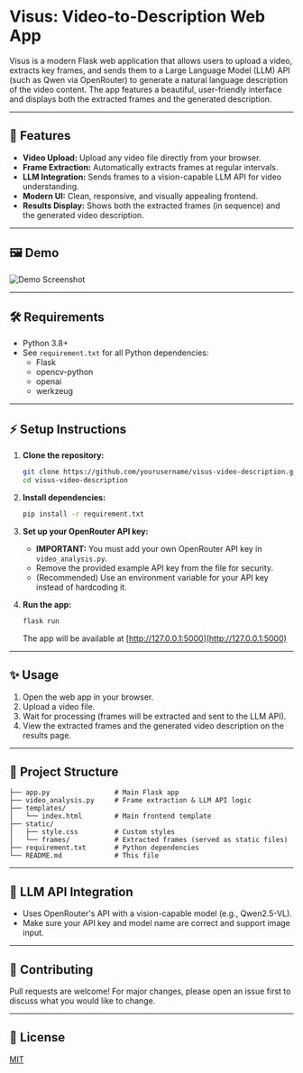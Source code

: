 # Visus: Video-to-Description Web App

Visus is a modern Flask web application that allows users to upload a video, extracts key frames, and sends them to a Large Language Model (LLM) API (such as Qwen via OpenRouter) to generate a natural language description of the video content. The app features a beautiful, user-friendly interface and displays both the extracted frames and the generated description.

---

## 🚀 Features
- **Video Upload:** Upload any video file directly from your browser.
- **Frame Extraction:** Automatically extracts frames at regular intervals.
- **LLM Integration:** Sends frames to a vision-capable LLM API for video understanding.
- **Modern UI:** Clean, responsive, and visually appealing frontend.
- **Results Display:** Shows both the extracted frames (in sequence) and the generated video description.

---

## 🖼️ Demo
![Demo Screenshot](static/demo_screenshot.png)

---

## 🛠️ Requirements
- Python 3.8+
- See `requirement.txt` for all Python dependencies:
  - Flask
  - opencv-python
  - openai
  - werkzeug

---

## ⚡ Setup Instructions

1. **Clone the repository:**
   ```bash
   git clone https://github.com/yourusername/visus-video-description.git
   cd visus-video-description
   ```

2. **Install dependencies:**
   ```bash
   pip install -r requirement.txt
   ```

3. **Set up your OpenRouter API key:**
   - **IMPORTANT:** You must add your own OpenRouter API key in `video_analysis.py`.
   - Remove the provided example API key from the file for security.
   - (Recommended) Use an environment variable for your API key instead of hardcoding it.

4. **Run the app:**
   ```bash
   flask run
   ```
   The app will be available at [http://127.0.0.1:5000](http://127.0.0.1:5000)

---

## ✨ Usage
1. Open the web app in your browser.
2. Upload a video file.
3. Wait for processing (frames will be extracted and sent to the LLM API).
4. View the extracted frames and the generated video description on the results page.

---

## 🧩 Project Structure
```
├── app.py                # Main Flask app
├── video_analysis.py     # Frame extraction & LLM API logic
├── templates/
│   └── index.html        # Main frontend template
├── static/
│   ├── style.css         # Custom styles
│   └── frames/           # Extracted frames (served as static files)
├── requirement.txt       # Python dependencies
└── README.md             # This file
```

---

## 🤖 LLM API Integration
- Uses OpenRouter's API with a vision-capable model (e.g., Qwen2.5-VL).
- Make sure your API key and model name are correct and support image input.

---

## 🤝 Contributing
Pull requests are welcome! For major changes, please open an issue first to discuss what you would like to change.

---

## 📄 License
[MIT](LICENSE) 
